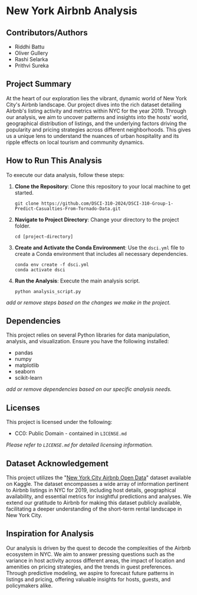 # New York Airbnb Analysis

## Contributors/Authors
- Riddhi Battu
- Oliver Gullery
- Rashi Selarka
- Prithvi Sureka

## Project Summary
At the heart of our exploration lies the vibrant, dynamic world of New York City's Airbnb landscape. Our project dives into the rich dataset detailing Airbnb's listing activity and metrics within NYC for the year 2019. Through our analysis, we aim to uncover patterns and insights into the hosts' world, geographical distribution of listings, and the underlying factors driving the popularity and pricing strategies across different neighborhoods. This gives us a unique lens to understand the nuances of urban hospitality and its ripple effects on local tourism and community dynamics.

## How to Run This Analysis

To execute our data analysis, follow these steps:

1. **Clone the Repository**: Clone this repository to your local machine to get started.
   ```
   git clone https://github.com/DSCI-310-2024/DSCI-310-Group-1-Predict-Casualties-From-Tornado-Data.git
   ```
2. **Navigate to Project Directory**: Change your directory to the project folder.
   ```
   cd [project-directory]
   ```
3. **Create and Activate the Conda Environment**: Use the `dsci.yml` file to create a Conda environment that includes all necessary dependencies.
   ```
   conda env create -f dsci.yml
   conda activate dsci
   ```
4. **Run the Analysis**: Execute the main analysis script.
   ```
   python analysis_script.py
   ```
_add or remove steps based on the changes we make in the project._

## Dependencies

This project relies on several Python libraries for data manipulation, analysis, and visualization. Ensure you have the following installed:

- pandas
- numpy
- matplotlib
- seaborn
- scikit-learn

_add or remove dependencies based on our specific analysis needs._

## Licenses

This project is licensed under the following:

- CC0: Public Domain - contained in `LICENSE.md`

_Please refer to `LICENSE.md` for detailed licensing information._

## Dataset Acknowledgement

This project utilizes the "[New York City Airbnb Open Data](https://www.kaggle.com/datasets/dgomonov/new-york-city-airbnb-open-data)" dataset available on Kaggle. The dataset encompasses a wide array of information pertinent to Airbnb listings in NYC for 2019, including host details, geographical availability, and essential metrics for insightful predictions and analyses. We extend our gratitude to Airbnb for making this dataset publicly available, facilitating a deeper understanding of the short-term rental landscape in New York City.

## Inspiration for Analysis

Our analysis is driven by the quest to decode the complexities of the Airbnb ecosystem in NYC. We aim to answer pressing questions such as the variance in host activity across different areas, the impact of location and amenities on pricing strategies, and the trends in guest preferences. Through predictive modeling, we aspire to forecast future patterns in listings and pricing, offering valuable insights for hosts, guests, and policymakers alike.